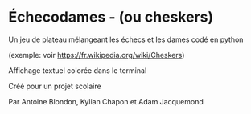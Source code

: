 # Échecodames - (ou cheskers)

Un jeu de plateau mélangeant les échecs et les dames codé en python

(exemple: voir https://fr.wikipedia.org/wiki/Cheskers)


Affichage textuel colorée dans le terminal





Créé pour un projet scolaire

Par Antoine Blondon, Kylian Chapon et Adam Jacquemond
